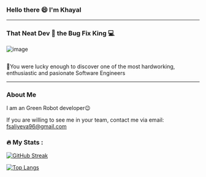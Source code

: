 ### Hello there 😄 I'm Khayal  
---
### That Neat Dev 🌟 the Bug Fix King 💻 

![image](https://www.google.com/search?q=android+&tbm=isch&ved=2ahUKEwiBl8rauu6BAxVH9LsIHRBlCMQQ2-cCegQIABAA&oq=android+&gs_lcp=CgNpbWcQAzIECCMQJzIECCMQJzIFCAAQgAQyBQgAEIAEMgcIABCKBRBDMgUIABCABDIFCAAQgAQyBQgAEIAEMgUIABCABDIFCAAQgARQAFgAYN8BaABwAHgAgAHSAYgB0gGSAQMyLTGYAQCgAQGqAQtnd3Mtd2l6LWltZ8ABAQ&sclient=img&ei=JdMmZcHwDMfo7_UPkMqhoAw&bih=835&biw=1470&rlz=1C5CHFA_enAZ1034AZ1034#imgrc=zac4PPhMWb9VaM)

<img src="https://komarev.com/ghpvc/?username=firuza-hub&style=flat-square&color=blue" alt=""/>

👻You were lucky enough to discover one of the most hardworking, enthusiastic and pasionate Software Engineers 

---
### About Me
I am an Green Robot developer😉

If you are willing to see me in your team, contact me via email: fsaliyeva96@gmail.com

### :fire: My Stats :

[![GitHub Streak](http://github-readme-streak-stats.herokuapp.com/?user=khayalsherif&theme=dark&background=0f7d7b)](https://git.io/streak-stats)                                     

[![Top Langs](https://github-readme-stats.vercel.app/api/top-langs/?username=khayalsherif&theme=dark&background=0f7d7b)](https://github.com/anuraghazra/github-readme-stats)        
